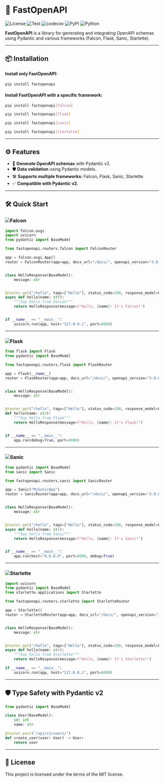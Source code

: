 
# 🚀 FastOpenAPI
![License](https://img.shields.io/github/license/mr-fatalyst/fastopenapi)
![Test](https://github.com/mr-fatalyst/fastopenapi/actions/workflows/master.yml/badge.svg)
![codecov](https://codecov.io/gh/mr-fatalyst/fastopenapi/branch/main/graph/badge.svg?token=USHR1I0CJB)
![PyPI](https://img.shields.io/pypi/v/fastopenapi)
![Python](https://img.shields.io/pypi/pyversions/fastopenapi)

**FastOpenAPI** is a library for generating and integrating OpenAPI schemas using Pydantic and various frameworks (Falcon, Flask, Sanic, Starlette).

---

## 📦 Installation
#### Install only FastOpenAPI:
```bash
pip install fastopenapi
```
#### Install FastOpenAPI with a specific framework:
```bash
pip install fastopenapi[falcon]
```
```bash
pip install fastopenapi[flask]
```
```bash
pip install fastopenapi[sanic]
```
```bash
pip install fastopenapi[starlette]
```

---

## ⚙️ Features
- 📄 **Generate OpenAPI schemas** with Pydantic v2.
- 🛡️ **Data validation** using Pydantic models.
- 🛠️ **Supports multiple frameworks:** Falcon, Flask, Sanic, Starlette.
- ✅ **Compatible with Pydantic v2.**

---

## 🛠️ Quick Start

### ![Falcon](https://img.shields.io/badge/Falcon-45b8d8?style=flat&logo=falcon&logoColor=white)
```python
import falcon.asgi
import uvicorn
from pydantic import BaseModel

from fastopenapi.routers.falcon import FalconRouter

app = falcon.asgi.App()
router = FalconRouter(app=app, docs_url="/docs/", openapi_version="3.0.0")


class HelloResponse(BaseModel):
    message: str


@router.get("/hello", tags=["Hello"], status_code=200, response_model=HelloResponse)
async def hello(name: str):
    """Say hello from Falcon"""
    return HelloResponse(message=f"Hello, {name}! It's Falcon!")


if __name__ == "__main__":
    uvicorn.run(app, host="127.0.0.1", port=8000)

```

---

### ![Flask](https://img.shields.io/badge/-Flask-000000?style=flat-square&logo=flask&logoColor=white)
```python
from flask import Flask
from pydantic import BaseModel

from fastopenapi.routers.flask import FlaskRouter

app = Flask(__name__)
router = FlaskRouter(app=app, docs_url="/docs/", openapi_version="3.0.0")


class HelloResponse(BaseModel):
    message: str


@router.get("/hello", tags=["Hello"], status_code=200, response_model=HelloResponse)
def hello(name: str):
    """Say hello from Flask"""
    return HelloResponse(message=f"Hello, {name}! It's Flask!")


if __name__ == "__main__":
    app.run(debug=True, port=8000)

```

---

### ![Sanic](https://img.shields.io/badge/-Sanic-00bfff?style=flat-square&logo=sanic&logoColor=white)
```python
from pydantic import BaseModel
from sanic import Sanic

from fastopenapi.routers.sanic import SanicRouter

app = Sanic("MySanicApp")
router = SanicRouter(app=app, docs_url="/docs/", openapi_version="3.0.0")


class HelloResponse(BaseModel):
    message: str


@router.get("/hello", tags=["Hello"], status_code=200, response_model=HelloResponse)
async def hello(name: str):
    """Say hello from Sanic"""
    return HelloResponse(message=f"Hello, {name}! It's Sanic!")


if __name__ == "__main__":
    app.run(host="0.0.0.0", port=8000, debug=True)

```

---

### ![Starlette](https://img.shields.io/badge/-Starlette-ff4785?style=flat-square&logo=starlette&logoColor=white)
```python
import uvicorn
from pydantic import BaseModel
from starlette.applications import Starlette

from fastopenapi.routers.starlette import StarletteRouter

app = Starlette()
router = StarletteRouter(app=app, docs_url="/docs/", openapi_version="3.0.0")


class HelloResponse(BaseModel):
    message: str


@router.get("/hello", tags=["Hello"], status_code=200, response_model=HelloResponse)
async def hello(name: str):
    """Say hello from Starlette"""
    return HelloResponse(message=f"Hello, {name}! It's Starlette!")

if __name__ == "__main__":
    uvicorn.run(app, host="127.0.0.1", port=8000)

```

---

## 🛡️ **Type Safety with Pydantic v2**
```python
from pydantic import BaseModel

class User(BaseModel):
    id: int
    name: str

@router.post("/api/v1/users/")
def create_user(user: User) -> User:
    return user
```

---

## 📄 **License**
This project is licensed under the terms of the MIT license.
